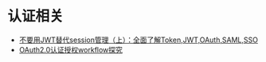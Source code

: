 # 认证相关

- [不要用JWT替代session管理（上）：全面了解Token,JWT,OAuth,SAML,SSO](https://juejin.im/post/5b3b870a5188251ac85826b8)
- [OAuth2.0认证授权workflow探究](https://juejin.im/post/5b436b056fb9a04fc226961d)
